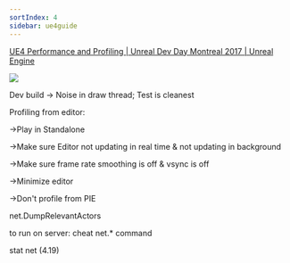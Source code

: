 ```yaml
---
sortIndex: 4
sidebar: ue4guide
---
```


[UE4 Performance and Profiling | Unreal Dev Day Montreal 2017 | Unreal Engine](https://www.youtube.com/watch?v=hcxetY8g_fs)

![](https://www.youtube.com/watch?v=hcxetY8g_fs)

Dev build -> Noise in draw thread; Test is cleanest

Profiling from editor:

\->Play in Standalone

\->Make sure Editor not updating in real time & not updating in background

\->Make sure frame rate smoothing is off & vsync is off

\->Minimize editor

\->Don't profile from PIE

net.DumpRelevantActors

to run on server: cheat net.\* command

stat net (4.19)
